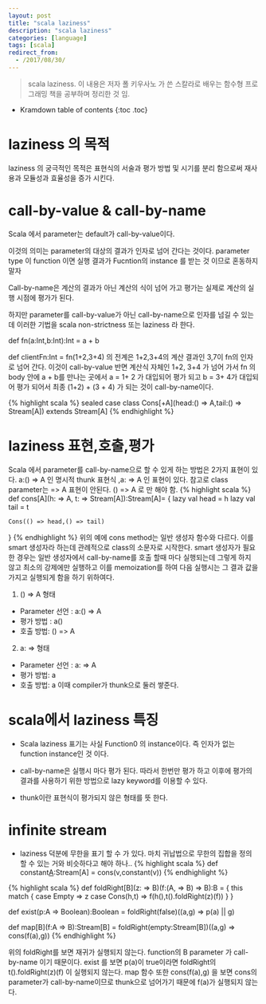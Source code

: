 ```yaml
---
layout: post
title: "scala laziness"
description: "scala laziness"
categories: [language]
tags: [scala]
redirect_from:
  - /2017/08/30/
---
```


> scala laziness. 
> 이 내용은 저자 폴 키우사노 가 쓴 스칼라로 배우는 함수형 프로그래밍 책을 공부하며 정리한 것 임.

* Kramdown table of contents
{:toc .toc}

# laziness 의 목적

laziness 의 궁극적인 목적은 표현식의 서술과 평가 방법 및 시기를 분리 함으로써 재사용과 모듈성과 효율성을 증가 시킨다.


# call-by-value & call-by-name

Scala 에서  parameter는 default가 call-by-value이다. 

이것의 의미는 parameter의 대상의 결과가 인자로 넘어 간다는 것이다. parameter type 이 function 이면 실행 결과가 Fucntion의 instance 를 받는 것 이므로 혼동하지 말자

Call-by-name은 계산의 결과가 아닌 계산의 식이 넘어 가고 평가는 실제로 계산의 실행 시점에 평가가 된다.

하지만 parameter를 call-by-value가 아닌 call-by-name으로 인자를 넘길 수 있는데  이러한 기법을 scala non-strictness 또는 laziness 라 한다.

def fn(a:Int,b:Int):Int = a + b

def clientFn:Int = fn(1+2,3+4) 의 전계은 1+2,3+4의 계산 결과인 3,7이 fn의 인자로 넘어 간다. 이것이 call-by-value
반면 계산식 자체인 1+2, 3+4 가 넘어 가서 fn 의 body 안에 a + b를 만나는 곳에서 a = 1+ 2 가 대입되어 평가 되고 b = 3+ 4가 대입되어 평가 되어서 최종 (1+2) + (3 + 4)  가 되는 것이 call-by-name이다.

{% highlight scala %}
sealed case class Cons[+A](head:() => A,tail:() => Stream[A]) extends Stream[A]
{% endhighlight %}

# laziness 표현,호출,평가
Scala 에서 parameter를 call-by-name으로 할 수 있게 하는 방법은 2가지 표현이 있다.
a:() => A 인 명시적 thunk 표현식 ,a: => A 인 표현이 있다.
참고로 class parameter는 => A 표현이 안된다. () => A 로 만 해야 함.
{% highlight scala %}
def cons[A](h: => A, t: => Stream[A]):Stream[A]= {
    lazy val head = h
    lazy val tail = t
    
    Cons(() => head,() => tail)
  }
{% endhighlight %}
위의 예에 cons method는 일반 생성자 함수와 다르다. 이를 smart 생성자라 하는데 관례적으로 class의 소문자로 시작한다. smart 생성자가 필요한 경우는 일반 생성자에서 call-by-name를 호출 할때 마다 실행되는데 그렇게 하지 않고 최소의 강제에만 실행하고 이를 memoization를 하여 다음 실행시는 그 결과 값을 가지고 실행되게 함을 하기 위하여다.

1. () => A 형태
* Parameter 선언 : a:() => A
* 평가 방법 : a()
* 호출 방법: () => A

2. a: => 형태
* Parameter 선언 : a: => A
* 평가 방법: a
* 호출 방법: a   이때 compiler가 thunk으로 둘러 쌓준다.

# scala에서 laziness 특징
* Scala laziness 표기는 사실 Function0 의 instance이다. 즉 인자가 없는 function instance인 것 이다.

* call-by-name은 실행시 마다 평가 된다. 따라서 한번만 평가 하고 이후에 평가의 결과를 사용하기 위한 방법으로 lazy keyword를 이용할 수 있다.

* thunk이란 표현식이 평가되지 않은 형태를 뜻 한다.

# infinite stream
* laziness 덕분에 무한을 표기 할 수 가 있다. 마치 귀납법으로 무한의 집합을 정의 할 수 있는 거와 비슷하다고 해야 하나..
{% highlight scala %}
def constant[A](v:A):Stream[A] = cons(v,constant(v))
{% endhighlight %}

{% highlight scala %}
def foldRight[B](z: => B)(f:(A, => B) => B):B = {
    this match {
      case Empty => z
      case Cons(h,t) => f(h(),t().foldRight(z)(f))
    }
  }
  
def exist(p:A => Boolean):Boolean = 
    foldRight(false)((a,g) => p(a) || g)
    
def map[B](f:A => B):Stream[B] = 
    foldRight(empty:Stream[B])((a,g) => cons(f(a),g))
{% endhighlight %}

위의 foldRight를 보면 재귀가 실행되지 않는다.
function의 B parameter 가 call-by-name 이기 때문이다.
exist 를 보면 p(a)이 true이라면 foldRight의 t().foldRight(z)(f) 이 실행되지 않는다.
map 함수 또한 cons(f(a),g) 을 보면 cons의 parameter가 call-by-name이므로 thunk으로 넘어가기 때문에 f(a)가 실행되지 않는다.

[^1]: This is a footnote.

[kramdown]: https://kramdown.gettalong.org/
[Simple Texture]: https://github.com/yizeng/jekyll-theme-simple-texture